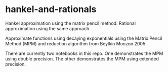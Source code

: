 # hankel-and-rationals
Hankel approximation using the matrix pencil method. Rational approximation using the same approach.

Approximate functions using decaying exponentials using the Matrix Pencil Method (MPM) and reduction algorithm from Beylkin Monzon 2005

There are currently two notebooks in this repo. One demonstrates the MPM using double precision. The other demonstrates the MPM using extended precision.
